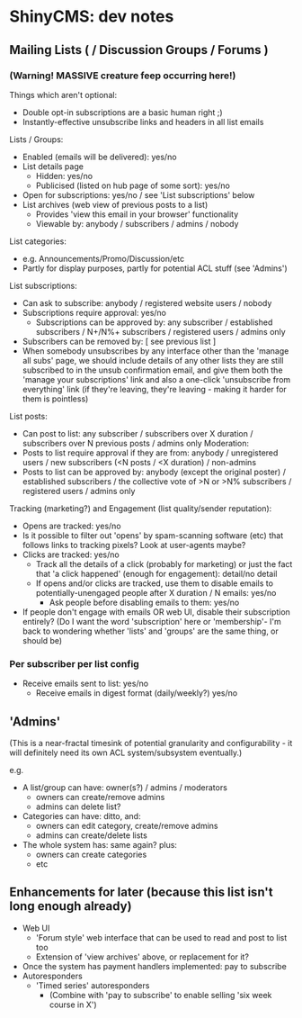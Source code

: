 # ShinyCMS: dev notes

## Mailing Lists ( / Discussion Groups / Forums )

### (Warning! MASSIVE creature feep occurring here!)

Things which aren't optional:  
* Double opt-in subscriptions are a basic human right ;)
* Instantly-effective unsubscribe links and headers in all list emails

Lists / Groups:  
* Enabled (emails will be delivered): yes/no
* List details page
  * Hidden: yes/no
  * Publicised (listed on hub page of some sort): yes/no
* Open for subscriptions: yes/no / see 'List subscriptions' below
* List archives (web view of previous posts to a list)
  * Provides 'view this email in your browser' functionality
  * Viewable by: anybody / subscribers / admins / nobody

List categories:  
* e.g. Announcements/Promo/Discussion/etc
* Partly for display purposes, partly for potential ACL stuff (see 'Admins')

List subscriptions:  
* Can ask to subscribe: anybody / registered website users / nobody
* Subscriptions require approval: yes/no
  * Subscriptions can be approved by: any subscriber / established subscribers /
    N+/N%+ subscribers / registered users / admins only
* Subscribers can be removed by: [ see previous list ]
* When somebody unsubscribes by any interface other than the 'manage all subs'
  page, we should include details of any other lists they are still subscribed
  to in the unsub confirmation email, and give them both the 'manage your
  subscriptions' link and also a one-click 'unsubscribe from everything' link
  (if they're leaving, they're leaving - making it harder for them is pointless)

List posts:  
* Can post to list: any subscriber / subscribers over X duration / subscribers
  over N previous posts / admins only
Moderation:  
* Posts to list require approval if they are from: anybody / unregistered
  users / new subscribers (<N posts / <X duration) / non-admins
* Posts to list can be approved by: anybody (except the original poster) /
  established subscribers / the collective vote of >N or >N% subscribers /
  registered users / admins only

Tracking (marketing?) and Engagement (list quality/sender reputation):  
* Opens are tracked: yes/no
 * Is it possible to filter out 'opens' by spam-scanning software (etc) that
   follows links to tracking pixels? Look at user-agents maybe?
* Clicks are tracked: yes/no
  * Track all the details of a click (probably for marketing) or just the fact
    that 'a click happened' (enough for engagement): detail/no detail
  * If opens and/or clicks are tracked, use them to disable emails to
    potentially-unengaged people after X duration / N emails: yes/no
    * Ask people before disabling emails to them: yes/no
* If people don't engage with emails OR web UI, disable their subscription
  entirely? (Do I want the word 'subscription' here or 'membership'- I'm back
  to wondering whether 'lists' and 'groups' are the same thing, or should be)


### Per subscriber per list config

* Receive emails sent to list: yes/no
  * Receive emails in digest format (daily/weekly?)  yes/no


## 'Admins'

(This is a near-fractal timesink of potential granularity and configurability -
it will definitely need its own ACL system/subsystem eventually.)

e.g.  
* A list/group can have: owner(s?) / admins / moderators
  * owners can create/remove admins
  * admins can delete list?
* Categories can have: ditto, and:
  * owners can edit category, create/remove admins
  * admins can create/delete lists
* The whole system has: same again? plus:
  * owners can create categories
  * etc


## Enhancements for later (because this list isn't long enough already)

* Web UI
  * 'Forum style' web interface that can be used to read and post to list too
  * Extension of 'view archives' above, or replacement for it?
* Once the system has payment handlers implemented: pay to subscribe
* Autoresponders
  * 'Timed series' autoresponders
    * (Combine with 'pay to subscribe' to enable selling 'six week course in X')
